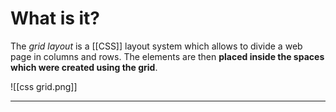# What is it?

The *grid layout* is a [[CSS]] layout system which allows to divide a web page in columns and rows. The elements are then **placed inside the spaces which were created using the grid**.

![[css grid.png]]
___
